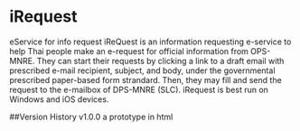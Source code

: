 # iRequest
eService for info request
iReQuest is an information requesting e-service to help Thai people make an e-request for official information from OPS-MNRE. They can start their requests by clicking a link to a draft email with prescribed e-mail recipient, subject, and body, under the governmental prescribed paper-based form strandard. Then, they may fill and send the request to the e-mailbox of DPS-MNRE (SLC). iRequest is best run on Windows and iOS devices.

##Version History
v1.0.0 a prototype in html
